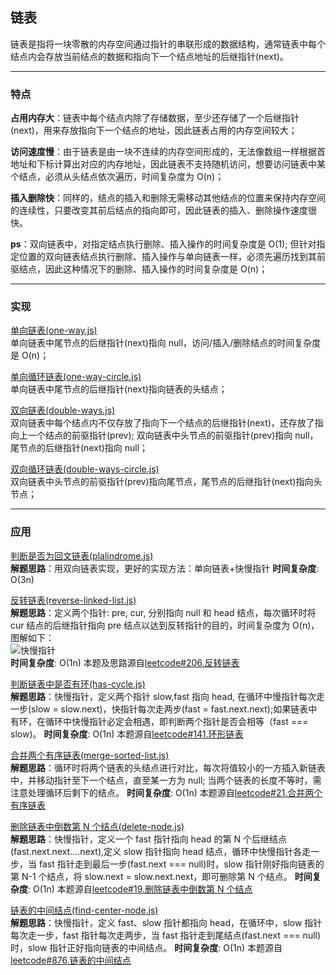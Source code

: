 ## 链表

链表是指将一块零散的内存空间通过指针的串联形成的数据结构，通常链表中每个结点内会存放当前结点的数据和指向下一个结点地址的后继指针(next)。

---

### 特点

**占用内存大**：链表中每个结点内除了存储数据，至少还存储了一个后继指针(next)，用来存放指向下一个结点的地址，因此链表占用的内存空间较大；

**访问速度慢**：由于链表是由一块不连续的内存空间形成的，无法像数组一样根据首地址和下标计算出对应的内存地址，因此链表不支持随机访问，想要访问链表中某个结点，必须从头结点依次遍历，时间复杂度为 O(n)；

**插入删除快**：同样的，结点的插入和删除无需移动其他结点的位置来保持内存空间的连续性，只要改变其前后结点的指向即可，因此链表的插入、删除操作速度很快。

**ps**：双向链表中，对指定结点执行删除、插入操作的时间复杂度是 O(1); 但针对指定位置的双向链表结点执行删除、插入操作与单向链表一样，必须先遍历找到其前驱结点，因此这种情况下的删除、插入操作的时间复杂度是 O(n)；

---

### 实现

[单向链表(one-way.js)](https://github.com/zyq666/A-daily-algorithmic-technique/blob/master/linked-list/one-ways.js)</br>
单向链表中尾节点的后继指针(next)指向 null，访问/插入/删除结点的时间复杂度是 O(n)；

[单向循环链表(one-way-circle.js)](https://github.com/zyq666/A-daily-algorithmic-technique/blob/master/linked-list/one-ways-circle.js)</br>
单向链表中尾节点的后继指针(next)指向链表的头结点；

[双向链表(double-ways.js)](https://github.com/zyq666/A-daily-algorithmic-technique/blob/master/linked-list/double-ways.js)</br>
双向链表中每个结点内不仅存放了指向下一个结点的后继指针(next)，还存放了指向上一个结点的前驱指针(prev);
双向链表中头节点的前驱指针(prev)指向 null，尾节点的后继指针(next)指向 null；

[双向循环链表(double-ways-circle.js)](https://github.com/zyq666/A-daily-algorithmic-technique/blob/master/linked-list/double-ways-circle.js)</br>
双向链表中头节点的前驱指针(prev)指向尾节点，尾节点的后继指针(next)指向头节点；

---

### 应用

[判断是否为回文链表(plalindrome.js)](https://github.com/zyq666/A-daily-algorithmic-technique/blob/master/linked-list/plalindrome.js)</br>
**解题思路**：用双向链表实现，更好的实现方法：单向链表+快慢指针
**时间复杂度**: O(3n)

[反转链表(reverse-linked-list.js)](https://github.com/zyq666/A-daily-algorithmic-technique/blob/master/linked-list/reverse-linked-list.js)</br>
**解题思路**：定义两个指针: pre, cur, 分别指向 null 和 head 结点，每次循环时将 cur 结点的后继指针指向 pre 结点以达到反转指针的目的，时间复杂度为 O(n)，图解如下：</br>
![快慢指针](https://pic.leetcode-cn.com/7d8712af4fbb870537607b1dd95d66c248eb178db4319919c32d9304ee85b602-%E8%BF%AD%E4%BB%A3.gif)</br>
**时间复杂度**: O(1n)
本题及思路源自[leetcode#206.反转链表](https://leetcode-cn.com/problems/reverse-linked-list/solution/dong-hua-yan-shi-206-fan-zhuan-lian-biao-by-user74/)</br>

[判断链表中是否有环(has-cycle.js)](https://github.com/zyq666/A-daily-algorithmic-technique/blob/master/linked-list/has-cycle.js)</br>
**解题思路**：快慢指针，定义两个指针 slow,fast 指向 head, 在循环中慢指针每次走一步(slow = slow.next)，快指针每次走两步(fast = fast.next.next);如果链表中有环，在循环中快慢指针必定会相遇，即判断两个指针是否会相等（fast === slow)。
**时间复杂度**: O(1n)
本题源自[leetcode#141.环形链表](https://leetcode-cn.com/problems/linked-list-cycle/)</br>

[合并两个有序链表(merge-sorted-list.js)](https://github.com/zyq666/A-daily-algorithmic-technique/blob/master/linked-list/merge-sorted-list.js)</br>
**解题思路**：循环时将两个链表的头结点进行对比，每次将值较小的一方插入新链表中，并移动指针至下一个结点，直至某一方为 null; 当两个链表的长度不等时，需注意处理循环后剩下的结点。
**时间复杂度**: O(1n)
本题源自[leetcode#21.合并两个有序链表](https://leetcode-cn.com/problems/merge-two-sorted-lists/solution/javascript-he-bing-liang-ge-you-xu-de-lian-biao-by/)

[删除链表中倒数第 N 个结点(delete-node.js)](https://github.com/zyq666/A-daily-algorithmic-technique/blob/master/linked-list/delete-node.js)</br>
**解题思路**：快慢指针，定义一个 fast 指针指向 head 的第 N 个后继结点(fast.next.next....next),定义 slow 指针指向 head 结点，循环中快慢指针各走一步，当 fast 指针走到最后一步(fast.next === null)时，slow 指针刚好指向链表的第 N-1 个结点，将 slow.next = slow.next.next，即可删除第 N 个结点。
**时间复杂度**: O(1n)
本题源自[leetcode#19.删除链表中倒数第 N 个结点](https://leetcode-cn.com/problems/remove-nth-node-from-end-of-list/)

[链表的中间结点(find-center-node.js)](https://github.com/zyq666/A-daily-algorithmic-technique/blob/master/linked-list/find-center-node.js)</br>
**解题思路**：快慢指针，定义 fast、slow 指针都指向 head，在循环中，slow 指针每次走一步，fast 指针每次走两步，当 fast 指针走到尾结点(fast.next === null)时，slow 指针正好指向链表的中间结点。
**时间复杂度**: O(1n)
本题源自[leetcode#876.链表的中间结点](https://leetcode-cn.com/problems/middle-of-the-linked-list/)

